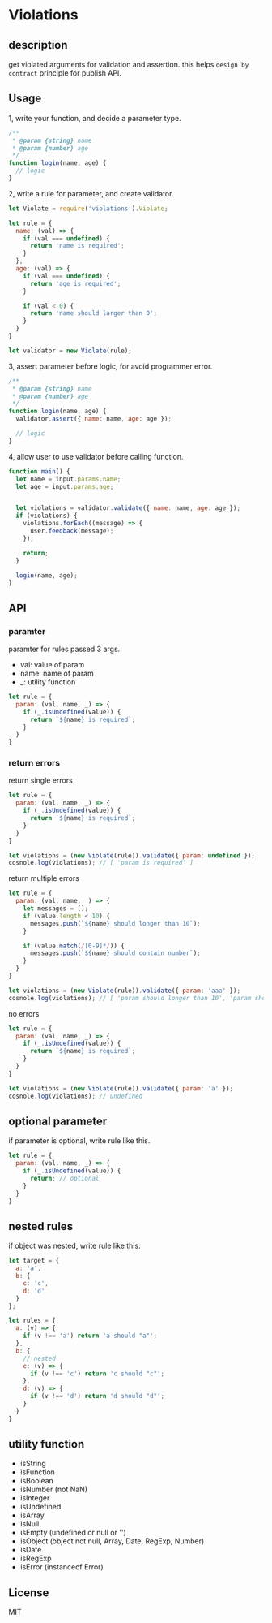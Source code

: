 # Violations

## description

get violated arguments for validation and assertion.
this helps `design by contract` principle for publish API.


## Usage

1, write your function, and decide a parameter type.

```js
/**
 * @param {string} name
 * @param {number} age
 */
function login(name, age) {
  // logic
}
```


2, write a rule for parameter, and create validator.

```js
let Violate = require('violations').Violate;

let rule = {
  name: (val) => {
    if (val === undefined) {
      return 'name is required';
    }
  },
  age: (val) => {
    if (val === undefined) {
      return 'age is required';
    }

    if (val < 0) {
      return 'name should larger than 0';
    }
  }
}

let validator = new Violate(rule);
```


3, assert parameter before logic, for avoid programmer error.

```js
/**
 * @param {string} name
 * @param {number} age
 */
function login(name, age) {
  validator.assert({ name: name, age: age });

  // logic
}
```

4, allow user to use validator before calling function.

```js
function main() {
  let name = input.params.name;
  let age = input.params.age;


  let violations = validator.validate({ name: name, age: age });
  if (violations) {
    violations.forEach((message) => {
      user.feedback(message);
    });

    return;
  }

  login(name, age);
}
```

## API

### paramter

paramter for rules passed 3 args.

- val: value of param
- name: name of param
- \_: utility function

```js
let rule = {
  param: (val, name, _) => {
    if (_.isUndefined(value)) {
      return `${name} is required`;
    }
  }
}
```


### return errors

return single errors

```js
let rule = {
  param: (val, name, _) => {
    if (_.isUndefined(value)) {
      return `${name} is required`;
    }
  }
}

let violations = (new Violate(rule)).validate({ param: undefined });
cosnole.log(violations); // [ 'param is required' ]
```

return multiple errors

```js
let rule = {
  param: (val, name, _) => {
    let messages = [];
    if (value.length < 10) {
      messages.push(`${name} should longer than 10`);
    }

    if (value.match(/[0-9]*/)) {
      messages.push(`${name} should contain number`);
    }
  }
}

let violations = (new Violate(rule)).validate({ param: 'aaa' });
cosnole.log(violations); // [ 'param should longer than 10', 'param should contain number' ]
```

no errors

```js
let rule = {
  param: (val, name, _) => {
    if (_.isUndefined(value)) {
      return `${name} is required`;
    }
  }
}

let violations = (new Violate(rule)).validate({ param: 'a' });
cosnole.log(violations); // undefined
```

## optional parameter

if parameter is optional, write rule like this.


```js
let rule = {
  param: (val, name, _) => {
    if (_.isUndefined(value)) {
      return; // optional
    }
  }
}
```

## nested rules

if object was nested, write rule like this.

```js
let target = {
  a: 'a',
  b: {
    c: 'c',
    d: 'd'
  }
};

let rules = {
  a: (v) => {
    if (v !== 'a') return 'a should "a"';
  },
  b: {
    // nested
    c: (v) => {
      if (v !== 'c') return 'c should "c"';
    },
    d: (v) => {
      if (v !== 'd') return 'd should "d"';
    }
  }
}
```

## utility function

- isString
- isFunction
- isBoolean
- isNumber (not NaN)
- isInteger
- isUndefined
- isArray
- isNull
- isEmpty (undefined or null or '')
- isObject (object not null, Array, Date, RegExp, Number)
- isDate
- isRegExp
- isError (instanceof Error)

## License

MIT
